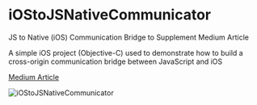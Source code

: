# iOStoJSNativeCommunicator
JS to Native (iOS) Communication Bridge to Supplement Medium Article

A simple iOS project (Objective-C) used to demonstrate how to build a cross-origin communication bridge between JavaScript and iOS

[Medium Article](https://medium.com/free-code-camp/how-to-build-cross-origin-communication-bridges-in-ios-and-andriod-7baef82b3f02)

![iOStoJSNativeCommunicator](https://github.com/TomerPacific/MediumArticles/blob/master/images/communicationBridgePart1.jpg?raw=true)
